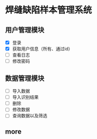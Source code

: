 # 焊缝缺陷样本管理系统

## 用户管理模块
- [x] 登录
- [x] 获取用户信息（所有、通过id）
- [ ] 查看日志
- [ ] 修改密码

## 数据管理模块
- [ ] 导入数据
- [ ] 导入识别结果
- [ ] 删除
- [ ] 修改数据
- [ ] 查询数据以及筛选

## more
